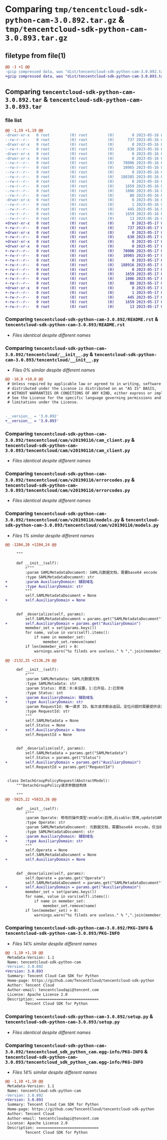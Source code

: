 # Comparing `tmp/tencentcloud-sdk-python-cam-3.0.892.tar.gz` & `tmp/tencentcloud-sdk-python-cam-3.0.893.tar.gz`

## filetype from file(1)

```diff
@@ -1 +1 @@
-gzip compressed data, was "dist/tencentcloud-sdk-python-cam-3.0.892.tar", last modified: Tue May 16 00:29:54 2023, max compression
+gzip compressed data, was "dist/tencentcloud-sdk-python-cam-3.0.893.tar", last modified: Wed May 17 03:24:36 2023, max compression
```

## Comparing `tencentcloud-sdk-python-cam-3.0.892.tar` & `tencentcloud-sdk-python-cam-3.0.893.tar`

### file list

```diff
@@ -1,19 +1,19 @@
-drwxr-xr-x   0 root         (0) root         (0)        0 2023-05-16 00:29:54.000000 tencentcloud-sdk-python-cam-3.0.892/
--rw-r--r--   0 root         (0) root         (0)      737 2023-05-16 00:29:54.000000 tencentcloud-sdk-python-cam-3.0.892/README.rst
-drwxr-xr-x   0 root         (0) root         (0)        0 2023-05-16 00:29:54.000000 tencentcloud-sdk-python-cam-3.0.892/tencentcloud/
--rw-r--r--   0 root         (0) root         (0)      630 2023-05-16 00:29:54.000000 tencentcloud-sdk-python-cam-3.0.892/tencentcloud/__init__.py
-drwxr-xr-x   0 root         (0) root         (0)        0 2023-05-16 00:29:54.000000 tencentcloud-sdk-python-cam-3.0.892/tencentcloud/cam/
-drwxr-xr-x   0 root         (0) root         (0)        0 2023-05-16 00:29:54.000000 tencentcloud-sdk-python-cam-3.0.892/tencentcloud/cam/v20190116/
--rw-r--r--   0 root         (0) root         (0)    78006 2023-05-16 00:29:54.000000 tencentcloud-sdk-python-cam-3.0.892/tencentcloud/cam/v20190116/cam_client.py
--rw-r--r--   0 root         (0) root         (0)    10965 2023-05-16 00:29:54.000000 tencentcloud-sdk-python-cam-3.0.892/tencentcloud/cam/v20190116/errorcodes.py
--rw-r--r--   0 root         (0) root         (0)        0 2023-05-16 00:29:54.000000 tencentcloud-sdk-python-cam-3.0.892/tencentcloud/cam/v20190116/__init__.py
--rw-r--r--   0 root         (0) root         (0)   188385 2023-05-16 00:29:54.000000 tencentcloud-sdk-python-cam-3.0.892/tencentcloud/cam/v20190116/models.py
--rw-r--r--   0 root         (0) root         (0)        0 2023-05-16 00:29:54.000000 tencentcloud-sdk-python-cam-3.0.892/tencentcloud/cam/__init__.py
--rw-r--r--   0 root         (0) root         (0)     1659 2023-05-16 00:29:54.000000 tencentcloud-sdk-python-cam-3.0.892/PKG-INFO
--rw-r--r--   0 root         (0) root         (0)     1006 2023-05-16 00:29:54.000000 tencentcloud-sdk-python-cam-3.0.892/setup.py
--rw-r--r--   0 root         (0) root         (0)       88 2023-05-16 00:29:54.000000 tencentcloud-sdk-python-cam-3.0.892/setup.cfg
-drwxr-xr-x   0 root         (0) root         (0)        0 2023-05-16 00:29:54.000000 tencentcloud-sdk-python-cam-3.0.892/tencentcloud_sdk_python_cam.egg-info/
--rw-r--r--   0 root         (0) root         (0)        1 2023-05-16 00:29:54.000000 tencentcloud-sdk-python-cam-3.0.892/tencentcloud_sdk_python_cam.egg-info/dependency_links.txt
--rw-r--r--   0 root         (0) root         (0)      445 2023-05-16 00:29:54.000000 tencentcloud-sdk-python-cam-3.0.892/tencentcloud_sdk_python_cam.egg-info/SOURCES.txt
--rw-r--r--   0 root         (0) root         (0)     1659 2023-05-16 00:29:54.000000 tencentcloud-sdk-python-cam-3.0.892/tencentcloud_sdk_python_cam.egg-info/PKG-INFO
--rw-r--r--   0 root         (0) root         (0)       13 2023-05-16 00:29:54.000000 tencentcloud-sdk-python-cam-3.0.892/tencentcloud_sdk_python_cam.egg-info/top_level.txt
+drwxr-xr-x   0 root         (0) root         (0)        0 2023-05-17 03:24:36.000000 tencentcloud-sdk-python-cam-3.0.893/
+-rw-r--r--   0 root         (0) root         (0)      737 2023-05-17 03:24:36.000000 tencentcloud-sdk-python-cam-3.0.893/README.rst
+drwxr-xr-x   0 root         (0) root         (0)        0 2023-05-17 03:24:36.000000 tencentcloud-sdk-python-cam-3.0.893/tencentcloud/
+-rw-r--r--   0 root         (0) root         (0)      630 2023-05-17 03:24:36.000000 tencentcloud-sdk-python-cam-3.0.893/tencentcloud/__init__.py
+drwxr-xr-x   0 root         (0) root         (0)        0 2023-05-17 03:24:36.000000 tencentcloud-sdk-python-cam-3.0.893/tencentcloud/cam/
+drwxr-xr-x   0 root         (0) root         (0)        0 2023-05-17 03:24:36.000000 tencentcloud-sdk-python-cam-3.0.893/tencentcloud/cam/v20190116/
+-rw-r--r--   0 root         (0) root         (0)    78006 2023-05-17 03:24:36.000000 tencentcloud-sdk-python-cam-3.0.893/tencentcloud/cam/v20190116/cam_client.py
+-rw-r--r--   0 root         (0) root         (0)    10965 2023-05-17 03:24:36.000000 tencentcloud-sdk-python-cam-3.0.893/tencentcloud/cam/v20190116/errorcodes.py
+-rw-r--r--   0 root         (0) root         (0)        0 2023-05-17 03:24:36.000000 tencentcloud-sdk-python-cam-3.0.893/tencentcloud/cam/v20190116/__init__.py
+-rw-r--r--   0 root         (0) root         (0)   188916 2023-05-17 03:24:36.000000 tencentcloud-sdk-python-cam-3.0.893/tencentcloud/cam/v20190116/models.py
+-rw-r--r--   0 root         (0) root         (0)        0 2023-05-17 03:24:36.000000 tencentcloud-sdk-python-cam-3.0.893/tencentcloud/cam/__init__.py
+-rw-r--r--   0 root         (0) root         (0)     1659 2023-05-17 03:24:36.000000 tencentcloud-sdk-python-cam-3.0.893/PKG-INFO
+-rw-r--r--   0 root         (0) root         (0)     1006 2023-05-17 03:24:36.000000 tencentcloud-sdk-python-cam-3.0.893/setup.py
+-rw-r--r--   0 root         (0) root         (0)       88 2023-05-17 03:24:36.000000 tencentcloud-sdk-python-cam-3.0.893/setup.cfg
+drwxr-xr-x   0 root         (0) root         (0)        0 2023-05-17 03:24:36.000000 tencentcloud-sdk-python-cam-3.0.893/tencentcloud_sdk_python_cam.egg-info/
+-rw-r--r--   0 root         (0) root         (0)        1 2023-05-17 03:24:36.000000 tencentcloud-sdk-python-cam-3.0.893/tencentcloud_sdk_python_cam.egg-info/dependency_links.txt
+-rw-r--r--   0 root         (0) root         (0)      445 2023-05-17 03:24:36.000000 tencentcloud-sdk-python-cam-3.0.893/tencentcloud_sdk_python_cam.egg-info/SOURCES.txt
+-rw-r--r--   0 root         (0) root         (0)     1659 2023-05-17 03:24:36.000000 tencentcloud-sdk-python-cam-3.0.893/tencentcloud_sdk_python_cam.egg-info/PKG-INFO
+-rw-r--r--   0 root         (0) root         (0)       13 2023-05-17 03:24:36.000000 tencentcloud-sdk-python-cam-3.0.893/tencentcloud_sdk_python_cam.egg-info/top_level.txt
```

### Comparing `tencentcloud-sdk-python-cam-3.0.892/README.rst` & `tencentcloud-sdk-python-cam-3.0.893/README.rst`

 * *Files identical despite different names*

### Comparing `tencentcloud-sdk-python-cam-3.0.892/tencentcloud/__init__.py` & `tencentcloud-sdk-python-cam-3.0.893/tencentcloud/__init__.py`

 * *Files 0% similar despite different names*

```diff
@@ -10,8 +10,8 @@
 # Unless required by applicable law or agreed to in writing, software
 # distributed under the License is distributed on an "AS IS" BASIS,
 # WITHOUT WARRANTIES OR CONDITIONS OF ANY KIND, either express or implied.
 # See the License for the specific language governing permissions and
 # limitations under the License.
 
 
-__version__ = '3.0.892'
+__version__ = '3.0.893'
```

### Comparing `tencentcloud-sdk-python-cam-3.0.892/tencentcloud/cam/v20190116/cam_client.py` & `tencentcloud-sdk-python-cam-3.0.893/tencentcloud/cam/v20190116/cam_client.py`

 * *Files identical despite different names*

### Comparing `tencentcloud-sdk-python-cam-3.0.892/tencentcloud/cam/v20190116/errorcodes.py` & `tencentcloud-sdk-python-cam-3.0.893/tencentcloud/cam/v20190116/errorcodes.py`

 * *Files identical despite different names*

### Comparing `tencentcloud-sdk-python-cam-3.0.892/tencentcloud/cam/v20190116/models.py` & `tencentcloud-sdk-python-cam-3.0.893/tencentcloud/cam/v20190116/models.py`

 * *Files 1% similar despite different names*

```diff
@@ -1204,20 +1204,24 @@
 
     """
 
     def __init__(self):
         r"""
         :param SAMLMetadataDocument: SAML元数据文档，需要base64 encode
         :type SAMLMetadataDocument: str
+        :param AuxiliaryDomain: 辅助域名
+        :type AuxiliaryDomain: str
         """
         self.SAMLMetadataDocument = None
+        self.AuxiliaryDomain = None
 
 
     def _deserialize(self, params):
         self.SAMLMetadataDocument = params.get("SAMLMetadataDocument")
+        self.AuxiliaryDomain = params.get("AuxiliaryDomain")
         memeber_set = set(params.keys())
         for name, value in vars(self).items():
             if name in memeber_set:
                 memeber_set.remove(name)
         if len(memeber_set) > 0:
             warnings.warn("%s fileds are useless." % ",".join(memeber_set))
         
@@ -2132,25 +2136,29 @@
 
     def __init__(self):
         r"""
         :param SAMLMetadata: SAML元数据文档
         :type SAMLMetadata: str
         :param Status: 状态：0:未设置，1:已开启，2:已禁用
         :type Status: int
+        :param AuxiliaryDomain: 辅助域名
+        :type AuxiliaryDomain: str
         :param RequestId: 唯一请求 ID，每次请求都会返回。定位问题时需要提供该次请求的 RequestId。
         :type RequestId: str
         """
         self.SAMLMetadata = None
         self.Status = None
+        self.AuxiliaryDomain = None
         self.RequestId = None
 
 
     def _deserialize(self, params):
         self.SAMLMetadata = params.get("SAMLMetadata")
         self.Status = params.get("Status")
+        self.AuxiliaryDomain = params.get("AuxiliaryDomain")
         self.RequestId = params.get("RequestId")
 
 
 class DetachGroupPolicyRequest(AbstractModel):
     """DetachGroupPolicy请求参数结构体
 
     """
@@ -5825,22 +5833,26 @@
 
     def __init__(self):
         r"""
         :param Operate: 修改的操作类型:enable:启用,disable:禁用,updateSAML:修改元数据文档
         :type Operate: str
         :param SAMLMetadataDocument: 元数据文档，需要base64 encode，仅当Operate为updateSAML时需要此参数
         :type SAMLMetadataDocument: str
+        :param AuxiliaryDomain: 辅助域名
+        :type AuxiliaryDomain: str
         """
         self.Operate = None
         self.SAMLMetadataDocument = None
+        self.AuxiliaryDomain = None
 
 
     def _deserialize(self, params):
         self.Operate = params.get("Operate")
         self.SAMLMetadataDocument = params.get("SAMLMetadataDocument")
+        self.AuxiliaryDomain = params.get("AuxiliaryDomain")
         memeber_set = set(params.keys())
         for name, value in vars(self).items():
             if name in memeber_set:
                 memeber_set.remove(name)
         if len(memeber_set) > 0:
             warnings.warn("%s fileds are useless." % ",".join(memeber_set))
```

### Comparing `tencentcloud-sdk-python-cam-3.0.892/PKG-INFO` & `tencentcloud-sdk-python-cam-3.0.893/PKG-INFO`

 * *Files 14% similar despite different names*

```diff
@@ -1,10 +1,10 @@
 Metadata-Version: 1.1
 Name: tencentcloud-sdk-python-cam
-Version: 3.0.892
+Version: 3.0.893
 Summary: Tencent Cloud Cam SDK for Python
 Home-page: https://github.com/TencentCloud/tencentcloud-sdk-python
 Author: Tencent Cloud
 Author-email: tencentcloudapi@tencent.com
 License: Apache License 2.0
 Description: ============================
         Tencent Cloud SDK for Python
```

### Comparing `tencentcloud-sdk-python-cam-3.0.892/setup.py` & `tencentcloud-sdk-python-cam-3.0.893/setup.py`

 * *Files identical despite different names*

### Comparing `tencentcloud-sdk-python-cam-3.0.892/tencentcloud_sdk_python_cam.egg-info/PKG-INFO` & `tencentcloud-sdk-python-cam-3.0.893/tencentcloud_sdk_python_cam.egg-info/PKG-INFO`

 * *Files 14% similar despite different names*

```diff
@@ -1,10 +1,10 @@
 Metadata-Version: 1.1
 Name: tencentcloud-sdk-python-cam
-Version: 3.0.892
+Version: 3.0.893
 Summary: Tencent Cloud Cam SDK for Python
 Home-page: https://github.com/TencentCloud/tencentcloud-sdk-python
 Author: Tencent Cloud
 Author-email: tencentcloudapi@tencent.com
 License: Apache License 2.0
 Description: ============================
         Tencent Cloud SDK for Python
```

